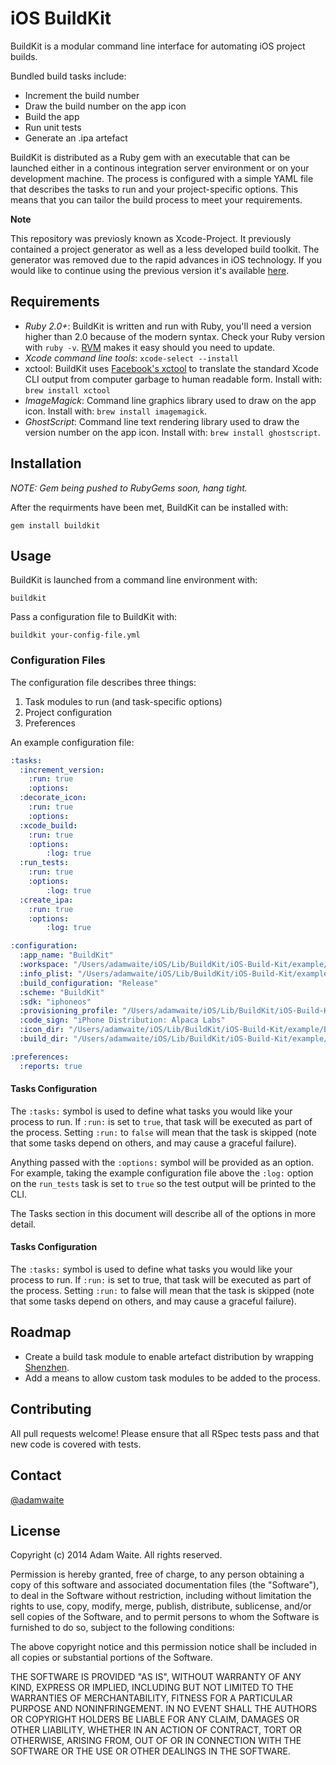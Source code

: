 # iOS BuildKit

BuildKit is a modular command line interface for automating iOS project builds.

Bundled build tasks include:

- Increment the build number
- Draw the build number on the app icon
- Build the app
- Run unit tests
- Generate an .ipa artefact

BuildKit is distributed as a Ruby gem with an executable that can be launched either in a continous integration server environment or on your development machine. The process is configured with a simple YAML file that describes the tasks to run and your project-specific options. This means that you can tailor the build process to meet your requirements.

**Note**

This repository was previosly known as Xcode-Project. It previously contained a project generator as well as a less developed build toolkit. The generator was removed due to the rapid advances in iOS technology. If you would like to continue using the previous version it's available [here](https://github.com/adamwaite/iOS-Build-Kit/releases).

## Requirements

- *Ruby 2.0+*: BuildKit is written and run with Ruby, you'll need a version higher than 2.0 because of the modern syntax. Check your Ruby version with `ruby -v`. [RVM](http://rvm.io/) makes it easy should you need to update.
- *Xcode command line tools*: `xcode-select --install`
- xctool: BuildKit uses [Facebook's xctool](https://github.com/facebook/xctool) to translate the standard Xcode CLI output from computer garbage to human readable form. Install with: `brew install xctool`
- *ImageMagick*: Command line graphics library used to draw on the app icon. Install with: `brew install imagemagick`.
- *GhostScript*: Command line text rendering library used to draw the version number on the app icon. Install with: `brew install ghostscript`.

## Installation

*NOTE: Gem being pushed to RubyGems soon, hang tight.*

After the requirments have been met, BuildKit can be installed with:

`gem install buildkit`

## Usage

BuildKit is launched from a command line environment with:

```
buildkit
```

Pass a configuration file to BuildKit with:

```
buildkit your-config-file.yml
```

### Configuration Files

The configuration file describes three things:

1. Task modules to run (and task-specific options)  
2. Project configuration
3. Preferences

An example configuration file:

```yaml
:tasks:
  :increment_version:
    :run: true
    :options:
  :decorate_icon:
    :run: true
    :options:
  :xcode_build:
    :run: true
    :options:
   		:log: true
  :run_tests:
    :run: true
    :options:
    	:log: true
  :create_ipa:
    :run: true
    :options:
    	:log: true

:configuration:
  :app_name: "BuildKit"
  :workspace: "/Users/adamwaite/iOS/Lib/BuildKit/iOS-Build-Kit/example/BuildKit.xcworkspace"
  :info_plist: "/Users/adamwaite/iOS/Lib/BuildKit/iOS-Build-Kit/example/BuildKit/BuildKit-Info.plist"
  :build_configuration: "Release"
  :scheme: "BuildKit"
  :sdk: "iphoneos"
  :provisioning_profile: "/Users/adamwaite/iOS/Lib/BuildKit/iOS-Build-Kit/example/Provisioning/BuildKitTest.mobileprovision"
  :code_sign: "iPhone Distribution: Alpaca Labs"
  :icon_dir: "/Users/adamwaite/iOS/Lib/BuildKit/iOS-Build-Kit/example/BuildKit/Icon/"
  :build_dir: "/Users/adamwaite/iOS/Lib/BuildKit/iOS-Build-Kit/example/Builds/"

:preferences:
  :reports: true
```

#### Tasks Configuration

The `:tasks:` symbol is used to define what tasks you would like your process to run. If `:run:` is set to `true`, that task will be executed as part of the process. Setting `:run:` to `false` will mean that the task is skipped (note that some tasks depend on others, and may cause a graceful failure).

Anything passed with the `:options:` symbol will be provided as an option. For example, taking the example configuration file above the `:log:` option on the `run_tests` task is set to `true` so the test output will be printed to the CLI.

The Tasks section in this document will describe all of the options in more detail.

#### Tasks Configuration

The `:tasks:` symbol is used to define what tasks you would like your process to run. If `:run:` is set to true, that task will be executed as part of the process. Setting `:run:` to false will mean that the task is skipped (note that some tasks depend on others, and may cause a graceful failure).




## Roadmap

- Create a build task module to enable artefact distribution by wrapping [Shenzhen](https://github.com/nomad/shenzhen).
- Add a means to allow custom task modules to be added to the process.

## Contributing

All pull requests welcome! Please ensure that all RSpec tests pass and that new code is covered with tests.

## Contact

[@adamwaite](https://twitter.com/AdamWaite)

## License

Copyright (c) 2014 Adam Waite. All rights reserved.

Permission is hereby granted, free of charge, to any person obtaining a copy
of this software and associated documentation files (the "Software"), to deal
in the Software without restriction, including without limitation the rights
to use, copy, modify, merge, publish, distribute, sublicense, and/or sell
copies of the Software, and to permit persons to whom the Software is
furnished to do so, subject to the following conditions:

The above copyright notice and this permission notice shall be included in
all copies or substantial portions of the Software.

THE SOFTWARE IS PROVIDED "AS IS", WITHOUT WARRANTY OF ANY KIND, EXPRESS OR
IMPLIED, INCLUDING BUT NOT LIMITED TO THE WARRANTIES OF MERCHANTABILITY,
FITNESS FOR A PARTICULAR PURPOSE AND NONINFRINGEMENT. IN NO EVENT SHALL THE
AUTHORS OR COPYRIGHT HOLDERS BE LIABLE FOR ANY CLAIM, DAMAGES OR OTHER
LIABILITY, WHETHER IN AN ACTION OF CONTRACT, TORT OR OTHERWISE, ARISING FROM,
OUT OF OR IN CONNECTION WITH THE SOFTWARE OR THE USE OR OTHER DEALINGS IN
THE SOFTWARE.